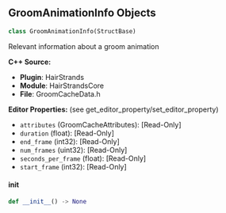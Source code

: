 ## GroomAnimationInfo Objects

```python
class GroomAnimationInfo(StructBase)
```

Relevant information about a groom animation

**C++ Source:**

- **Plugin**: HairStrands
- **Module**: HairStrandsCore
- **File**: GroomCacheData.h

**Editor Properties:** (see get_editor_property/set_editor_property)

- ``attributes`` (GroomCacheAttributes):  [Read-Only]
- ``duration`` (float):  [Read-Only]
- ``end_frame`` (int32):  [Read-Only]
- ``num_frames`` (uint32):  [Read-Only]
- ``seconds_per_frame`` (float):  [Read-Only]
- ``start_frame`` (int32):  [Read-Only]

<a id="unreal.GroomAnimationInfo.__init__"></a>

#### __init__

```python
def __init__() -> None
```

<a id="unreal.ControlRigAnimNodeEventName"></a>